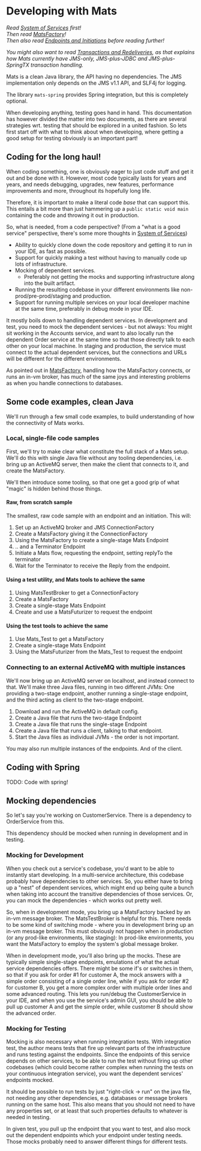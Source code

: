 # Developing with Mats

_Read [System of Services](SystemOfServices.md) first!_  
_Then read [MatsFactory](MatsFactory.md)!_  
_Then also read [Endpoints and Initiations](EndpointsAndInitiations.md) before reading further!_

_You might also want to read [Transactions and Redeliveries](TransactionsAndRedeliveries.md), as that explains how Mats
currently have JMS-only, JMS-plus-JDBC and JMS-plus-SpringTX transaction handling._

Mats is a clean Java library, the API having no dependencies. The JMS implementation only depends on the JMS v1.1 API,
and SLF4j for logging.

The library `mats-spring` provides Spring integration, but this is completely optional.

When developing anything, testing goes hand in hand. This documentation has however divided the matter into two
documents, as there are several strategies wrt. testing that should be explored in a united fashion. So lets first start
off with what to think about when developing, where getting a good setup for testing obviously is an important part!

## Coding for the long haul!

When coding something, one is obviously eager to just code stuff and get it out and be done with it. However, most code
typically lasts for years and years, and needs debugging, upgrades, new features, performance improvements and more,
throughout its hopefully long life.

Therefore, it is important to make a literal code _base_ that can support this. This entails a bit more than just
hammering up a `public static void main` containing the code and throwing it out in production.

So, what is needed, from a code perspective? (From a "what is a good service" perspective, there's some more thoughts
in [System of Services](SystemOfServices.md))

* Ability to quickly clone down the code repository and getting it to run in your IDE, as fast as possible.
* Support for quickly making a test without having to manually code up lots of infrastructure.
* Mocking of dependent services.
    * Preferably not getting the mocks and supporting infrastructure along into the built artifact.
* Running the resulting codebase in your different environments like non-prod/pre-prod/staging and production.
* Support for running multiple services on your local developer machine at the same time, preferably in debug mode in
  your IDE.

It mostly boils down to handling dependent services. In development and test, you need to mock the dependent services -
but not always: You might sit working in the Accounts service, and want to also locally run the dependent Order service
at the same time so that those directly talk to each other on your local machine. In staging and production, the service
must connect to the actual dependent services, but the connections and URLs will be different for the different
environments.

As pointed out in [MatsFactory](MatsFactory.md), handling how the MatsFactory connects, or runs an in-vm broker, has
much of the same joys and interesting problems as when you handle connections to databases.

## Some code examples, clean Java

We'll run through a few small code examples, to build understanding of how the connectivity of Mats works.

### Local, single-file code samples

First, we'll try to make clear what constitute the full stack of a Mats setup. We'll do this with single Java file
without any tooling dependencies, i.e. bring up an ActiveMQ server, then make the client that connects to it, and create
the MatsFactory.

We'll then introduce some tooling, so that one get a good grip of what "magic" is hidden behind those things.

#### Raw, from scratch sample

The smallest, raw code sample with an endpoint and an initiation. This will:

1. Set up an ActiveMQ broker and JMS ConnectionFactory
2. Create a MatsFactory giving it the ConnectionFactory
3. Using the MatsFactory to create a single-stage Mats Endpoint
4. .. and a Terminator Endpoint
5. Initiate a Mats flow, requesting the endpoint, setting replyTo the terminator
6. Wait for the Terminator to receive the Reply from the endpoint.

#### Using a test utility, and Mats tools to achieve the same

1. Using MatsTestBroker to get a ConnectionFactory
2. Create a MatsFactory
3. Create a single-stage Mats Endpoint
4. Create and use a MatsFuturizer to request the endpoint

#### Using the test tools to achieve the same

1. Use Mats_Test to get a MatsFactory
2. Create a single-stage Mats Endpoint
3. Using the MatsFuturizer from the Mats_Test to request the endpoint

### Connecting to an external ActiveMQ with multiple instances

We'll now bring up an ActiveMQ server on localhost, and instead connect to that. We'll make three Java files, running in
two different JVMs: One providing a two-stage endpoint, another running a single-stage endpoint, and the third acting as
client to the two-stage endpoint.

1. Download and run the ActiveMQ in default config.
2. Create a Java file that runs the two-stage Endpoint
3. Create a Java file that runs the single-stage Endpoint
4. Create a Java file that runs a client, talking to that endpoint.
5. Start the Java files as individual JVMs - the order is not important.

You may also run multiple instances of the endpoints. And of the client.

## Coding with Spring

TODO: Code with spring!

## Mocking dependencies

So let's say you're working on CustomerService. There is a dependency to OrderService from this.

This dependency should be mocked when running in development and in testing.

### Mocking for Development

When you check out a service's codebase, you'd want to be able to instantly start developing. In a multi-service
architecture, this codebase probably have dependencies to other services. So, you either have to bring up a "nest" of
dependent services, which might end up being quite a bunch when taking into account the transitive dependencies of those
services. Or, you can mock the dependencies - which works out pretty well.

So, when in development mode, you bring up a MatsFactory backed by an in-vm message broker. The MatsTestBroker is
helpful for this. There needs to be some kind of switching mode - where you in development bring up an in-vm message
broker. This must obviously not happen when in production (or any prod-like environments, like staging): In prod-like
environments, you want the MatsFactory to employ the system's global message broker.

When in development mode, you'll also bring up the mocks. These are typically simple single-stage endpoints, emulations
of what the actual service dependencies offers. There might be some if's or switches in them, so that if you ask for
order #1 for customer A, the mock answers with a simple order consisting of a single order line, while if you ask for
order #2 for customer B, you get a more complex order with multiple order lines and some advanced routing. This lets you
run/debug the CustomerService in your IDE, and when you use the service's admin GUI, you should be able to pull up
customer A and get the simple order, while customer B should show the advanced order.

### Mocking for Testing

Mocking is also necessary when running integration tests. With integration test, the author means tests that fire up
relevant parts of the infrastructure and runs testing against the endpoints. Since the endpoints of this service depends
on other services, to be able to run the test without firing up other codebases (which could become rather complex when
running the tests on your continuous integration service), you want the dependent services' endpoints mocked.

It should be possible to run tests by just "right-click -> run" on the java file, not needing any other dependencies,
e.g. databases or message brokers running on the same host. This also means that you should not need to have any
properties set, or at least that such properties defaults to whatever is needed in testing.

In given test, you pull up the endpoint that you want to test, and also mock out the dependent endpoints which your
endpoint under testing needs. Those mocks probably need to answer different things for different tests.